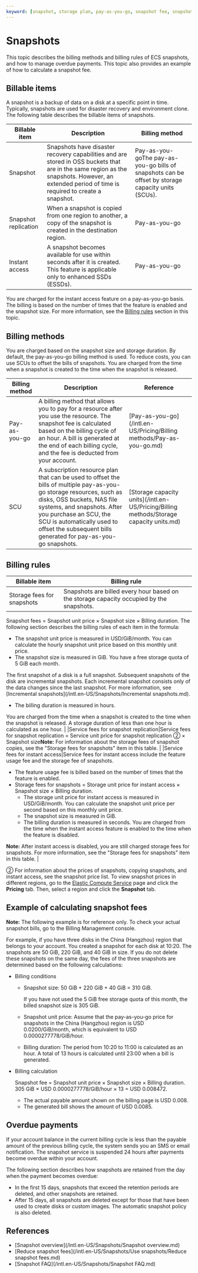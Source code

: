 ```yaml
---
keyword: [snapshot, storage plan, pay-as-you-go, snapshot fee, snapshot billing]
---
```


# Snapshots

This topic describes the billing methods and billing rules of ECS snapshots, and how to manage overdue payments. This topic also provides an example of how to calculate a snapshot fee.

## Billable items

A snapshot is a backup of data on a disk at a specific point in time. Typically, snapshots are used for disaster recovery and environment clone. The following table describes the billable items of snapshots.

|Billable item|Description|Billing method|
|-------------|-----------|--------------|
|Snapshot|Snapshots have disaster recovery capabilities and are stored in OSS buckets that are in the same region as the snapshots. However, an extended period of time is required to create a snapshot.|Pay-as-you-goThe pay-as-you-go bills of snapshots can be offset by storage capacity units \(SCUs\). |
|Snapshot replication|When a snapshot is copied from one region to another, a copy of the snapshot is created in the destination region.|Pay-as-you-go|
|Instant access|A snapshot becomes available for use within seconds after it is created. This feature is applicable only to enhanced SSDs \(ESSDs\).|Pay-as-you-go|

You are charged for the instant access feature on a pay-as-you-go basis. The billing is based on the number of times that the feature is enabled and the snapshot size. For more information, see the [Billing rules](#section_ah7_xox_o55) section in this topic.

## Billing methods

You are charged based on the snapshot size and storage duration. By default, the pay-as-you-go billing method is used. To reduce costs, you can use SCUs to offset the bills of snapshots. You are charged from the time when a snapshot is created to the time when the snapshot is released.

|Billing method|Description|Reference|
|--------------|-----------|---------|
|Pay-as-you-go|A billing method that allows you to pay for a resource after you use the resource. The snapshot fee is calculated based on the billing cycle of an hour. A bill is generated at the end of each billing cycle, and the fee is deducted from your account.|[Pay-as-you-go](/intl.en-US/Pricing/Billing methods/Pay-as-you-go.md)|
|SCU|A subscription resource plan that can be used to offset the bills of multiple pay-as-you-go storage resources, such as disks, OSS buckets, NAS file systems, and snapshots. After you purchase an SCU, the SCU is automatically used to offset the subsequent bills generated for pay-as-you-go snapshots.|[Storage capacity units](/intl.en-US/Pricing/Billing methods/Storage capacity units.md)|

## Billing rules

|Billable item|Billing rule|
|-------------|------------|
|Storage fees for snapshots|Snapshots are billed every hour based on the storage capacity occupied by the snapshots.

Snapshot fees = Snapshot unit price × Snapshot size × Billing duration. The following section describes the billing rules of each item in the formula:

-   The snapshot unit price is measured in USD/GiB/month. You can calculate the hourly snapshot unit price based on this monthly unit price.
-   The snapshot size is measured in GiB. You have a free storage quota of 5 GiB each month.

The first snapshot of a disk is a full snapshot. Subsequent snapshots of the disk are incremental snapshots. Each incremental snapshot consists only of the data changes since the last snapshot. For more information, see [Incremental snapshots](/intl.en-US/Snapshots/Incremental snapshots.md).

-   The billing duration is measured in hours.

You are charged from the time when a snapshot is created to the time when the snapshot is released. A storage duration of less than one hour is calculated as one hour. |
|Service fees for snapshot replication|Service fees for snapshot replication = Service unit price for snapshot replication ② × Snapshot size**Note:** For information about the storage fees of snapshot copies, see the "Storage fees for snapshots" item in this table. |
|Service fees for instant access|Service fees for instant access include the feature usage fee and the storage fee of snapshots.

-   The feature usage fee is billed based on the number of times that the feature is enabled.
-   Storage fees for snapshots = Storage unit price for instant access × Snapshot size × Billing duration.
    -   The storage unit price for instant access is measured in USD/GiB/month. You can calculate the snapshot unit price per second based on this monthly unit price.
    -   The snapshot size is measured in GiB.
    -   The billing duration is measured in seconds. You are charged from the time when the instant access feature is enabled to the time when the feature is disabled.

**Note:** After instant access is disabled, you are still charged storage fees for snapshots. For more information, see the "Storage fees for snapshots" item in this table. |

② For information about the prices of snapshots, copying snapshots, and instant access, see the snapshot price list. To view snapshot prices in different regions, go to the [Elastic Compute Service](https://www.alibabacloud.com/product/ecs) page and click the **Pricing** tab. Then, select a region and click the **Snapshot** tab.

## Example of calculating snapshot fees

**Note:** The following example is for reference only. To check your actual snapshot bills, go to the Billing Management console.

For example, if you have three disks in the China \(Hangzhou\) region that belongs to your account. You created a snapshot for each disk at 10:20. The snapshots are 50 GiB, 220 GiB, and 40 GiB in size. If you do not delete these snapshots on the same day, the fees of the three snapshots are determined based on the following calculations:

-   Billing conditions
    -   Snapshot size: 50 GiB + 220 GiB + 40 GiB = 310 GiB.

        If you have not used the 5 GiB free storage quota of this month, the billed snapshot size is 305 GiB.

    -   Snapshot unit price: Assume that the pay-as-you-go price for snapshots in the China \(Hangzhou\) region is USD 0.0200/GiB/month, which is equivalent to USD 0.0000277778/GiB/hour.
    -   Billing duration: The period from 10:20 to 11:00 is calculated as an hour. A total of 13 hours is calculated until 23:00 when a bill is generated.
-   Billing calculation

    Snapshot fee = Snapshot unit price × Snapshot size × Billing duration. 305 GiB × USD 0.0000277778/GiB/hour × 13 = USD 0.008472.

    -   The actual payable amount shown on the billing page is USD 0.008.
    -   The generated bill shows the amount of USD 0.0085.

## Overdue payments

If your account balance in the current billing cycle is less than the payable amount of the previous billing cycle, the system sends you an SMS or email notification. The snapshot service is suspended 24 hours after payments become overdue within your account.

The following section describes how snapshots are retained from the day when the payment becomes overdue:

-   In the first 15 days, snapshots that exceed the retention periods are deleted, and other snapshots are retained.
-   After 15 days, all snapshots are deleted except for those that have been used to create disks or custom images. The automatic snapshot policy is also deleted.

## References

-   [Snapshot overview](/intl.en-US/Snapshots/Snapshot overview.md)
-   [Reduce snapshot fees](/intl.en-US/Snapshots/Use snapshots/Reduce snapshot fees.md)
-   [Snapshot FAQ](/intl.en-US/Snapshots/Snapshot FAQ.md)


